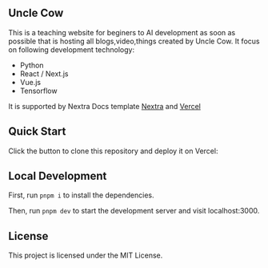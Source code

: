 ## Uncle Cow

This is a  teaching website for beginers to AI development as soon as possible that is  hosting all blogs,video,things created by Uncle Cow. It focus on following development technology:

* Python
* React / Next.js
* Vue.js
* Tensorflow

It is supported by Nextra Docs template [Nextra](https://nextra.site) and [Vercel](https://vercel.com)


## Quick Start

Click the button to clone this repository and deploy it on Vercel:


## Local Development

First, run `pnpm i` to install the dependencies.

Then, run `pnpm dev` to start the development server and visit localhost:3000.

## License

This project is licensed under the MIT License.
